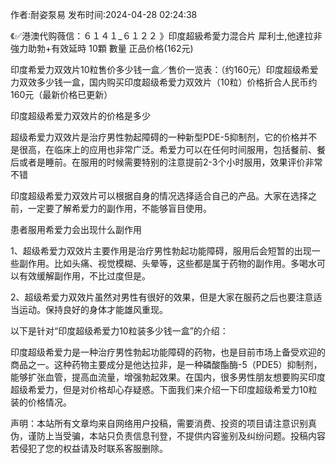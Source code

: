 <p>作者:耐姿泵易 发布时间:2024-04-28 02:24:38</p>
<p>《✅港澳代购薇信：６１４１_６１２２ 》印度超級希愛力混合片 犀利士,他達拉非 強力助勃+有效延時 10顆 數量 正品价格(162元) </p>
									<p>印度希爱力双效片10粒售价多少钱一盒／售价一览表：（约160元）印度超级希爱力双效多少钱一盒，国内购买印度超级希爱力双效片（10粒）价格折合人民币约160元（最新价格已更新）</p><p></p><p>印度超级希爱力双效片的价格是多少</p><p>超级希爱力双效片是治疗男性勃起障碍的一种新型PDE-5抑制剂，它的价格并不是很高，在临床上的应用也非常广泛。希爱力可以在任何时间服用，包括餐前、餐后或者是睡前。在服用的时候需要特别的注意提前2-3个小时服用，效果评价非常不错</p><p>印度超级希爱力双效片可以根据自身的情况选择适合自己的产品。大家在选择之前，一定要了解希爱力的副作用，不能够盲目使用。</p><p>患者服用希爱力会出现什么副作用</p><p>1、超级希爱力双效片主要作用是治疗男性勃起功能障碍，服用后会短暂的出现一些副作用。比如头痛、视觉模糊、头晕等，这些都是属于药物的副作用。多喝水可以有效缓解副作用，不比过度但是。</p><p>2、超级希爱力双效片虽然对男性有很好的效果，但是大家在服药之后也要注意适当运动。保持良好的身体才能雄风重现。</p><p>以下是针对“印度超级希爱力10粒装多少钱一盒”的介绍：</p><p>印度超级希爱力是一种治疗男性勃起功能障碍的药物，也是目前市场上备受欢迎的商品之一。这种药物主要成分是他达拉非，是一种磷酸酯酶-5（PDE5）抑制剂，能够扩张血管，提高血流量，增强勃起效果。在国内，很多男性朋友想要购买印度超级希爱力，但是对价格却心存疑惑。下面我们来介绍一下印度超级希爱力10粒装的价格情况。</p>				声明：本站所有文章均来自网络用户投稿，需要消费、投资的项目请注意识别真伪，谨防上当受骗，本站只负责信息刊登，不提供内容鉴别及纠纷问题。投稿内容若侵犯了您的权益请及时联系客服删除。				
